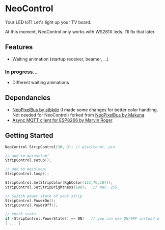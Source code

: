 # NeoControl

Your LED IoT! Let's light up your TV board.

At this moment, NeoControl only works with WS281X leds. I'll fix that later.

## Features
+ Waiting animation (startup receiver, beamer, ...)

### In progress...
+ Different waiting animations

## Dependancies
+ [NeoPixelBus by stbkde](https://github.com/stbkde/NeoPixelBus) (I made some changes for better color handling. Not needed for NeoControl) forked from [NeoPixelBus by Makuna](https://github.com/Makuna/NeoPixelBus)
+ [Async MQTT client for ESP8266 by Marvin Roger](https://github.com/marvinroger/async-mqtt-client)
  
## Getting Started
```c++
NeoControl StripControl(30, 3); // pixelcount, pin

// add to mainsetup!
StripControl.setup();

// add to mainloop!
StripControl.loop();

StripControl.SetStripColor(RgbColor(123,76,107));
StripControl.SetStripBrightness(198);   // max. 255

// Switch power state of your strip 
StripControl.PowerOn();
StripControl.PowerOff();

// check state    
if (StripControl.PowerState() == ON)   // you can use ON/OFF instead of true/false
{ ... }

